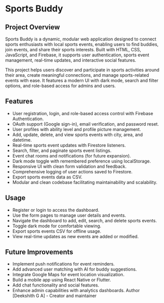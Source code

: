 # Sports Buddy

## Project Overview
Sports Buddy is a dynamic, modular web application designed to connect sports enthusiasts with local sports events, enabling users to find buddies, join events, and share their sports interests. Built with HTML, CSS, JavaScript, and Firebase, it supports user authentication, sports event management, real-time updates, and interactive social features.

This project helps users discover and participate in sports activities around their area, create meaningful connections, and manage sports-related events with ease. It features a modern UI with dark mode, search and filter options, and role-based access for admins and users.

## Features
- User registration, login, and role-based access control with Firebase Authentication.
- OAuth support (Google sign-in), email verification, and password reset.
- User profiles with ability level and profile picture management.
- Add, update, delete, and view sports events with city, area, and datetime.
- Real-time sports event updates with Firestore listeners.
- Search, filter, and paginate sports event listings.
- Event chat rooms and notifications (for future expansion).
- Dark mode toggle with remembered preference using localStorage.
- Responsive UI with clean form validation and feedback.
- Comprehensive logging of user actions saved to Firestore.
- Export sports events data as CSV.
- Modular and clean codebase facilitating maintainability and scalability.
## Usage

- Register or login to access the dashboard.
- Use the form pages to manage user details and events.
- Navigate the dashboard to add, edit, search, and delete sports events.
- Toggle dark mode for comfortable viewing.
- Export sports events CSV for offline usage.
- View real-time updates as new events are added or modified.
  
## Future Improvements

- Implement push notifications for event reminders.
- Add advanced user matching with AI for buddy suggestions.
- Integrate Google Maps for event location visualization.
- Build a mobile app using React Native or Flutter.
- Add chat functionality and social features.
- Enhance admin capabilities with analytics dashboards.
Author
[Deekshith G A] - Creator and maintainer
